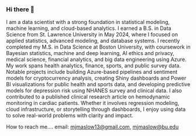 ### Hi there 👋

I am a data scientist with a strong foundation in statistical modeling, machine learning, and cloud-based analytics. I earned a B.S. in Data Science from St. Lawrence University in May 2024, where I focused on applied statistics, advanced modeling, and database systems. I recently completed my M.S. in Data Science at Boston University, with coursework in Bayesian statistics, machine and deep learning, AI ethics and privacy, medical science, financial analytics, and big data engineering using Azure.
My work spans health analytics, finance, sports, and public survey data. Notable projects include building Azure-based pipelines and sentiment models for cryptocurrency analysis, creating Shiny dashboards and Power BI visualizations for public health and sports data, and developing predictive models for depression risk using NHANES survey and clinical data. I also contributed to a published clinical research article on hemodynamic monitoring in cardiac patients.
Whether it involves regression modeling, cloud infrastructure, or storytelling through dashboards, I enjoy using data to solve real-world problems with clarity and impact.

How to reach me....
                    email: mjmaslow13@gmail.com, mjmaslow@bu.edu
                    
